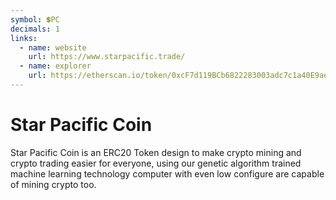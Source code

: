 ```yaml
---
symbol: 💲PC
decimals: 1
links:
  - name: website
    url: https://www.starpacific.trade/
  - name: explorer
    url: https://etherscan.io/token/0xcF7d119BCb6822283003adc7c1a40E9ae7097B75
---
```


# Star Pacific Coin

Star Pacific Coin is an ERC20 Token design to make crypto mining and crypto trading easier for everyone, using our genetic algorithm trained machine learning technology computer with even low configure are capable of mining crypto too.
